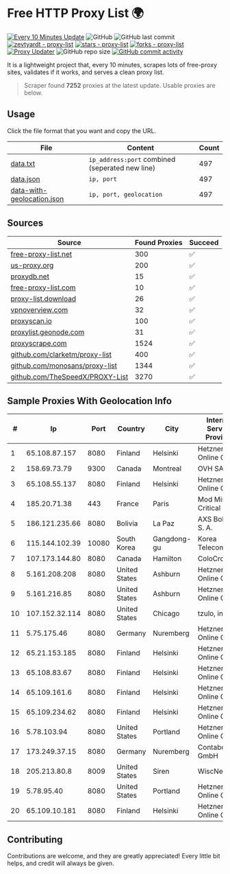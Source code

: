 
# Free HTTP Proxy List 🌍

[![Every 10 Minutes Update](https://github.com/mertguvencli/http-proxy-list/actions/workflows/main.yml/badge.svg?branch=main)](https://github.com/mertguvencli/http-proxy-list/actions/workflows/main.yml)
![GitHub](https://img.shields.io/github/license/mertguvencli/http-proxy-list)
![GitHub last commit](https://img.shields.io/github/last-commit/mertguvencli/http-proxy-list)
[![zevtyardt - proxy-list](https://img.shields.io/static/v1?label=zevtyardt&message=proxy-list&color=blue&logo=github)](https://github.com/zevtyardt/proxy-list "Go to GitHub repo")
[![stars - proxy-list](https://img.shields.io/github/stars/zevtyardt/proxy-list?style=social)](https://github.com/zevtyardt/proxy-list)
[![forks - proxy-list](https://img.shields.io/github/forks/zevtyardt/proxy-list?style=social)](https://github.com/zevtyardt/proxy-list)
[![Proxy Updater](https://github.com/zevtyardt/proxy-list/workflows/Proxy%20Updater/badge.svg)](https://github.com/zevtyardt/proxy-list/actions?query=workflow:"Proxy+Updater")
![GitHub repo size](https://img.shields.io/github/repo-size/zevtyardt/proxy-list)
[![GitHub commit activity](https://img.shields.io/github/commit-activity/m/zevtyardt/proxy-list?logo=commits)](https://github.com/zevtyardt/proxy-list/commits/main)

It is a lightweight project that, every 10 minutes, scrapes lots of free-proxy sites, validates if it works, and serves a clean proxy list.

> Scraper found **7252** proxies at the latest update. Usable proxies are below.

## Usage

Click the file format that you want and copy the URL.

|File|Content|Count|
|----|-------|-----|
|[data.txt](https://raw.githubusercontent.com/mertguvencli/http-proxy-list/main/proxy-list/data.txt)|`ip_address:port` combined (seperated new line)|497|
|[data.json](https://raw.githubusercontent.com/mertguvencli/http-proxy-list/main/proxy-list/data.json)|`ip, port`|497|
|[data-with-geolocation.json](https://raw.githubusercontent.com/mertguvencli/http-proxy-list/main/proxy-list/data-with-geolocation.json)|`ip, port, geolocation`|497|

## Sources

|Source|Found Proxies|Succeed|
|------|-------------|-------|
|[free-proxy-list.net](https://free-proxy-list.net)|300|✅|
|[us-proxy.org](https://www.us-proxy.org)|200|✅|
|[proxydb.net](http://proxydb.net)|15|✅|
|[free-proxy-list.com](https://free-proxy-list.com/?page=&port=&type%5B%5D=http&type%5B%5D=https&up_time=0&search=Search)|10|✅|
|[proxy-list.download](https://www.proxy-list.download/HTTP)|26|✅|
|[vpnoverview.com](https://vpnoverview.com/privacy/anonymous-browsing/free-proxy-servers)|32|✅|
|[proxyscan.io](https://www.proxyscan.io)|100|✅|
|[proxylist.geonode.com](https://proxylist.geonode.com/api/proxy-list?limit=300&page=1&sort_by=lastChecked&sort_type=desc&protocols=http,https)|31|✅|
|[proxyscrape.com](https://api.proxyscrape.com/v2/?request=displayproxies&protocol=http&timeout=10000&country=all&ssl=all&anonymity=all)|1524|✅|
|[github.com/clarketm/proxy-list](https://raw.githubusercontent.com/clarketm/proxy-list/master/proxy-list-raw.txt)|400|✅|
|[github.com/monosans/proxy-list](https://raw.githubusercontent.com/monosans/proxy-list/main/proxies/http.txt)|1344|✅|
|[github.com/TheSpeedX/PROXY-List](https://raw.githubusercontent.com/TheSpeedX/PROXY-List/master/http.txt)|3270|✅|


## Sample Proxies With Geolocation Info

|#|Ip|Port|Country|City|Internet Service Provider|
|-|--|----|-------|----|-------------------------|
|1|65.108.87.157|8080|Finland|Helsinki|Hetzner Online GmbH|
|2|158.69.73.79|9300|Canada|Montreal|OVH SAS|
|3|65.108.55.137|8080|Finland|Helsinki|Hetzner Online GmbH|
|4|185.20.71.38|443|France|Paris|Mod Mission Critical LLC|
|5|186.121.235.66|8080|Bolivia|La Paz|AXS Bolivia S. A.|
|6|115.144.102.39|10080|South Korea|Gangdong-gu|Korea Telecom|
|7|107.173.144.80|8080|Canada|Hamilton|ColoCrossing|
|8|5.161.208.208|8080|United States|Ashburn|Hetzner Online GmbH|
|9|5.161.216.85|8080|United States|Ashburn|Hetzner Online GmbH|
|10|107.152.32.114|8080|United States|Chicago|tzulo, inc.|
|11|5.75.175.46|8080|Germany|Nuremberg|Hetzner Online GmbH|
|12|65.21.153.185|8080|Finland|Helsinki|Hetzner Online GmbH|
|13|65.108.83.67|8080|Finland|Helsinki|Hetzner Online GmbH|
|14|65.109.161.6|8080|Finland|Helsinki|Hetzner Online GmbH|
|15|65.109.234.62|8080|Finland|Helsinki|Hetzner Online GmbH|
|16|5.78.103.94|8080|United States|Portland|Hetzner Online GmbH|
|17|173.249.37.15|8080|Germany|Nuremberg|Contabo GmbH|
|18|205.213.80.8|8009|United States|Siren|WiscNet|
|19|5.78.95.40|8080|United States|Portland|Hetzner Online GmbH|
|20|65.109.10.181|8080|Finland|Helsinki|Hetzner Online GmbH|



## Contributing

Contributions are welcome, and they are greatly appreciated! Every
little bit helps, and credit will always be given.

